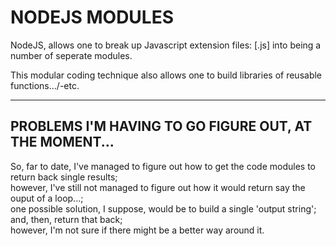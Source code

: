 # NODEJS MODULES  

NodeJS, allows one to break up Javascript extension files: [.js] into being a number of seperate modules.  

This modular coding technique also allows one to build libraries of reusable functions.../-etc.  

-----

## PROBLEMS I'M HAVING TO GO FIGURE OUT, AT THE MOMENT...  

So, far to date, I've managed to figure out how to get the code modules to return back single results;  
however, I've still not managed to figure out how it would return say the ouput of a loop...;  
one possible solution, I suppose, would be to build a single 'output string'; and, then, return that back;  
however, I'm not sure if there might be a better way around it.  
